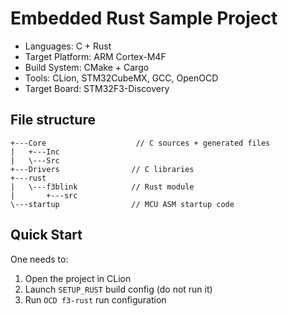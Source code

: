 Embedded Rust Sample Project
====

* Languages: C + Rust
* Target Platform: ARM Cortex-M4F
* Build System: CMake + Cargo
* Tools: CLion, STM32CubeMX, GCC, OpenOCD
* Target Board: STM32F3-Discovery

File structure
---
```
+---Core                    // C sources + generated files
|   +---Inc
|   \---Src
+---Drivers                // C libraries
+---rust
|   \---f3blink            // Rust module
|       +---src
\---startup                // MCU ASM startup code
```

Quick Start
---
One needs to:
 1. Open the project in CLion
 2. Launch `SETUP_RUST` build config (do not run it)
 3. Run `OCD f3-rust` run configuration 
